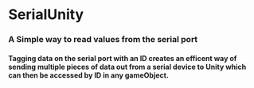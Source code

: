 # SerialUnity 
### A Simple way to read values from the serial port
#### Tagging data on the serial port with an ID creates an efficent way of sending multiple pieces of data out from a serial device to Unity which can then be accessed by ID in any gameObject. 



